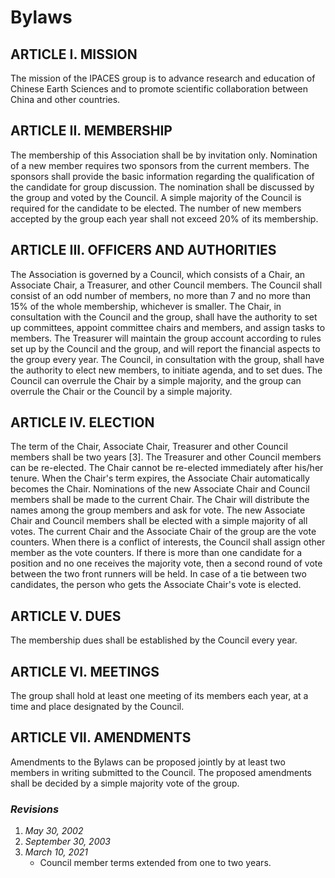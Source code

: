 <style>
.markdown p { text-indent: 4em; }
</style>

# Bylaws

## ARTICLE I. MISSION

The mission of the IPACES group is to advance research and education of Chinese
Earth Sciences and to promote scientific collaboration between China and other
countries.

## ARTICLE II. MEMBERSHIP

The membership of this Association shall be by invitation only.  Nomination of
a new member requires two sponsors from the current members. The sponsors shall
provide the basic information regarding the qualification of the candidate for
group discussion. The nomination shall be discussed by the group and voted by
the Council.  A simple majority of the Council is required for the candidate to
be elected. The number of new members accepted by the group each year shall not
exceed 20% of its membership.

## ARTICLE III. OFFICERS AND AUTHORITIES

The Association is governed by a Council, which consists of a Chair, an
Associate Chair, a Treasurer, and other Council members.  The Council shall
consist of an odd number of members, no more than 7 and no more than 15% of the
whole membership, whichever is smaller.  The Chair, in consultation with the
Council and the group, shall have the authority to set up committees, appoint
committee chairs and members, and assign tasks to members.  The Treasurer will
maintain the group account according to rules set up by the Council and the
group, and will report the financial aspects to the group every year. The
Council, in consultation with the group, shall have the authority to elect new
members, to initiate agenda, and to set dues. The Council can overrule the
Chair by a simple majority, and the group can overrule the Chair or the Council
by a simple majority.

## ARTICLE IV. ELECTION

The term of the Chair, Associate Chair, Treasurer and other Council members
shall be two years \[3\]. The Treasurer and other Council members can be
re-elected. The Chair cannot be re-elected immediately after his/her tenure.
When the Chair's term expires, the Associate Chair automatically becomes the
Chair. Nominations of the new Associate Chair and Council members shall be made
to the current Chair. The Chair will distribute the names among the group
members and ask for vote. The new Associate Chair and Council members shall be
elected with a simple majority of all votes. The current Chair and the Associate
Chair of the group are the vote counters. When there is a conflict of interests,
the Council shall assign other member as the vote counters. If there is more
than one candidate for a position and no one receives the majority vote, then a
second round of vote between the two front runners will be held. In case of a
tie between two candidates, the person who gets the Associate Chair's vote is
elected.

## ARTICLE V. DUES

The membership dues shall be established by the Council every year.

## ARTICLE VI. MEETINGS

The group shall hold at least one meeting of its members each year, at a time
and place designated by the Council.

## ARTICLE VII. AMENDMENTS

Amendments to the Bylaws can be proposed jointly by at least two members in
writing submitted to the Council. The proposed amendments shall be decided by a
simple majority vote of the group.

### *Revisions*

1. *May 30, 2002*
2. *September 30, 2003*
3. *March 10, 2021*
    - Council member terms extended from one to two years.

